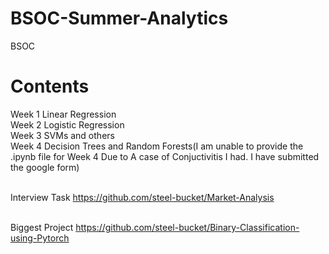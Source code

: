 # BSOC-Summer-Analytics
BSOC
# Contents

Week 1 Linear Regression <br />
Week 2 Logistic Regression <br />
Week 3 SVMs and others <br />
Week 4 Decision Trees and Random Forests(I am unable to provide the .ipynb file for Week 4 Due to A case of Conjuctivitis I had. I have submitted the google form) <br /><br />

Interview Task https://github.com/steel-bucket/Market-Analysis <br /><br />

Biggest Project https://github.com/steel-bucket/Binary-Classification-using-Pytorch

